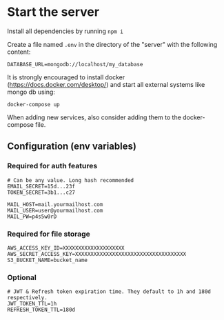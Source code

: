 # Start the server

Install all dependencies by running `npm i`

Create a file named `.env` in the directory of the "server" with the following content:

```
DATABASE_URL=mongodb://localhost/my_database
```

It is strongly encouraged to install docker (https://docs.docker.com/desktop/) and 
start all external systems like mongo db using:

```
docker-compose up
```

When adding new services, also consider adding them to the docker-compose file.

## Configuration (env variables)

### Required for auth features

```env
# Can be any value. Long hash recommended
EMAIL_SECRET=15d...23f
TOKEN_SECRET=3b1...c27

MAIL_HOST=mail.yourmailhost.com
MAIL_USER=user@yourmailhost.com
MAIL_PW=p4s5w0rD
```
### Required for file storage

```env
AWS_ACCESS_KEY_ID=XXXXXXXXXXXXXXXXXXXX
AWS_SECRET_ACCESS_KEY=XXXXXXXXXXXXXXXXXXXXXXXXXXXXXXXXXXXX
S3_BUCKET_NAME=bucket_name
```
### Optional

```env
# JWT & Refresh token expiration time. They default to 1h and 180d respectively.
JWT_TOKEN_TTL=1h
REFRESH_TOKEN_TTL=180d
```